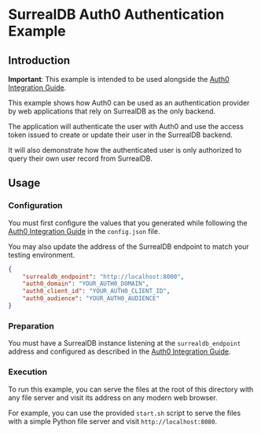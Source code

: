 # SurrealDB Auth0 Authentication Example

## Introduction

**Important**: This example is intended to be used alongside the [Auth0 Integration Guide](https://docs.surrealdb.com/docs/how-to/integrate-auth0-as-authentication-provider/).

This example shows how Auth0 can be used as an authentication provider by web applications that rely on SurrealDB as the only backend.

The application will authenticate the user with Auth0 and use the access token issued to create or update their user in the SurrealDB backend.

It will also demonstrate how the authenticated user is only authorized to query their own user record from SurrealDB.

## Usage

### Configuration

You must first configure the values that you generated while following the [Auth0 Integration Guide](https://docs.surrealdb.com/docs/how-to/integrate-auth0-as-authentication-provider/) in the `config.json` file.

You may also update the address of the SurrealDB endpoint to match your testing environment.

```json
{
	"surrealdb_endpoint": "http://localhost:8000",
	"auth0_domain": "YOUR_AUTH0_DOMAIN",
	"auth0_client_id": "YOUR_AUTH0_CLIENT_ID",
	"auth0_audience": "YOUR_AUTH0_AUDIENCE"
}
```

### Preparation

You must have a SurrealDB instance listening at the `surrealdb_endpoint` address and configured as described in the [Auth0 Integration Guide](https://docs.surrealdb.com/docs/how-to/integrate-auth0-as-authentication-provider/).

### Execution

To run this example, you can serve the files at the root of this directory with any file server and visit its address on any modern web browser.

For example, you can use the provided `start.sh` script to serve the files with a simple Python file server and visit `http://localhost:8080`. 
